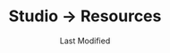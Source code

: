 ---
layout: resources-index.njk
title: Studio → Resources
date: Last Modified
intro: A link catalog of things I've written and things I've learned from the internet.
---